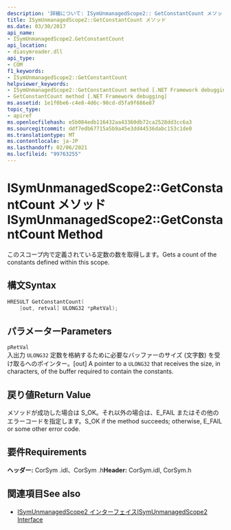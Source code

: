 ```yaml
---
description: '詳細について: ISymUnmanagedScope2:: GetConstantCount メソッド'
title: ISymUnmanagedScope2::GetConstantCount メソッド
ms.date: 03/30/2017
api_name:
- ISymUnmanagedScope2.GetConstantCount
api_location:
- diasymreader.dll
api_type:
- COM
f1_keywords:
- ISymUnmanagedScope2::GetConstantCount
helpviewer_keywords:
- ISymUnmanagedScope2::GetConstantCount method [.NET Framework debugging]
- GetConstantCount method [.NET Framework debugging]
ms.assetid: 1e1f0be6-c4e8-4d6c-98cd-d5fa9f686e87
topic_type:
- apiref
ms.openlocfilehash: e5b084edb116432aa43360db72ca2528dd3cc6a3
ms.sourcegitcommit: ddf7edb67715a5b9a45e3dd44536dabc153c1de0
ms.translationtype: MT
ms.contentlocale: ja-JP
ms.lasthandoff: 02/06/2021
ms.locfileid: "99763255"
---
```

# <a name="isymunmanagedscope2getconstantcount-method"></a><span data-ttu-id="57ac0-103">ISymUnmanagedScope2::GetConstantCount メソッド</span><span class="sxs-lookup"><span data-stu-id="57ac0-103">ISymUnmanagedScope2::GetConstantCount Method</span></span>

<span data-ttu-id="57ac0-104">このスコープ内で定義されている定数の数を取得します。</span><span class="sxs-lookup"><span data-stu-id="57ac0-104">Gets a count of the constants defined within this scope.</span></span>  
  
## <a name="syntax"></a><span data-ttu-id="57ac0-105">構文</span><span class="sxs-lookup"><span data-stu-id="57ac0-105">Syntax</span></span>  
  
```cpp  
HRESULT GetConstantCount(  
    [out, retval] ULONG32 *pRetVal);  
```  
  
## <a name="parameters"></a><span data-ttu-id="57ac0-106">パラメーター</span><span class="sxs-lookup"><span data-stu-id="57ac0-106">Parameters</span></span>  

 `pRetVal`  
 <span data-ttu-id="57ac0-107">入出力 `ULONG32` 定数を格納するために必要なバッファーのサイズ (文字数) を受け取るへのポインター。</span><span class="sxs-lookup"><span data-stu-id="57ac0-107">[out] A pointer to a `ULONG32` that receives the size, in characters, of the buffer required to contain the constants.</span></span>  
  
## <a name="return-value"></a><span data-ttu-id="57ac0-108">戻り値</span><span class="sxs-lookup"><span data-stu-id="57ac0-108">Return Value</span></span>  

 <span data-ttu-id="57ac0-109">メソッドが成功した場合は S_OK。それ以外の場合は、E_FAIL またはその他のエラーコードを指定します。</span><span class="sxs-lookup"><span data-stu-id="57ac0-109">S_OK if the method succeeds; otherwise, E_FAIL or some other error code.</span></span>  
  
## <a name="requirements"></a><span data-ttu-id="57ac0-110">要件</span><span class="sxs-lookup"><span data-stu-id="57ac0-110">Requirements</span></span>  

 <span data-ttu-id="57ac0-111">**ヘッダー:** CorSym .idl、CorSym .h</span><span class="sxs-lookup"><span data-stu-id="57ac0-111">**Header:** CorSym.idl, CorSym.h</span></span>  
  
## <a name="see-also"></a><span data-ttu-id="57ac0-112">関連項目</span><span class="sxs-lookup"><span data-stu-id="57ac0-112">See also</span></span>

- [<span data-ttu-id="57ac0-113">ISymUnmanagedScope2 インターフェイス</span><span class="sxs-lookup"><span data-stu-id="57ac0-113">ISymUnmanagedScope2 Interface</span></span>](isymunmanagedscope2-interface.md)
